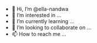 - 👋 Hi, I’m @ella-nandwa
- 👀 I’m interested in ...
- 🌱 I’m currently learning ...
- 💞️ I’m looking to collaborate on ...
- 📫 How to reach me ...

<!---
ella-nandwa/ella-nandwa is a ✨ special ✨ repository because its `README.md` (this file) appears on your GitHub profile.
You can click the Preview link to take a look at your changes.
--->
